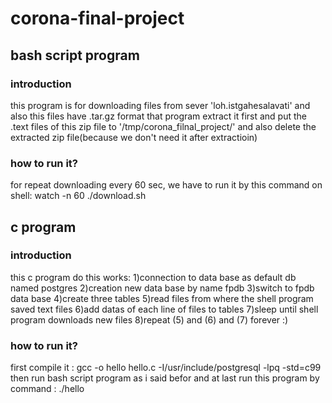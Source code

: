 # corona-final-project

##  bash script program

### introduction
this program is for downloading files from sever 'loh.istgahesalavati'
and also this files have .tar.gz format that program extract it first 
and put the .text files of this zip file to '/tmp/corona_filnal_project/'
and also delete the extracted zip file(because we don't need it after extractioin)

### how to run it?
for repeat downloading every 60 sec, we have to run it by this command on shell:
watch -n 60 ./download.sh

##  c program

### introduction
this c program do this works:
1)connection to data base as default db named postgres
2)creation new data base by name fpdb
3)switch to fpdb data base
4)create three tables
5)read files from where the shell program saved text files
6)add datas of each line of files to tables 
7)sleep until shell program downloads new files
8)repeat (5) and (6) and (7) forever :)

### how to run it?
first compile it : gcc -o hello hello.c -I/usr/include/postgresql -lpq -std=c99
then run bash script program as i said befor and at last run this program
by  command : ./hello
